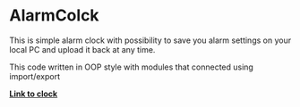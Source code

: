 # AlarmColck
This is simple alarm clock with possibility to save you alarm settings on your local PC and upload it back at any time.


This code written in OOP style with modules that connected using import/export 


**[Link to clock](https://andrijshchegel.github.io/AlarmColck/)**
